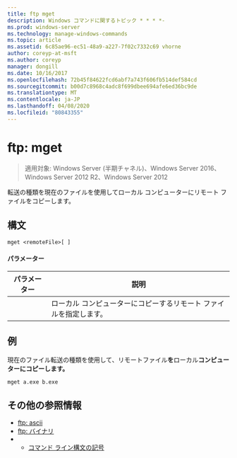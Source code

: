 ```yaml
---
title: ftp mget
description: Windows コマンドに関するトピック * * * *-
ms.prod: windows-server
ms.technology: manage-windows-commands
ms.topic: article
ms.assetid: 6c85ae96-ec51-48a9-a227-7f02c7332c69 vhorne
author: coreyp-at-msft
ms.author: coreyp
manager: dongill
ms.date: 10/16/2017
ms.openlocfilehash: 72b45f84622fcd6abf7a743f606fb514def584cd
ms.sourcegitcommit: b00d7c8968c4adc8f699dbee694afe6ed36bc9de
ms.translationtype: MT
ms.contentlocale: ja-JP
ms.lasthandoff: 04/08/2020
ms.locfileid: "80843355"
---
```

# <a name="ftp-mget"></a>ftp: mget

>適用対象: Windows Server (半期チャネル)、Windows Server 2016、Windows Server 2012 R2、Windows Server 2012

転送の種類を現在のファイルを使用してローカル コンピューターにリモート ファイルをコピーします。   
## <a name="syntax"></a>構文  
```  
mget <remoteFile>[ ]  
```  
#### <a name="parameters"></a>パラメーター  

|  パラメーター   |                        説明                        |
|--------------|-----------------------------------------------------------|
| <remoteFile> | ローカル コンピューターにコピーするリモート ファイルを指定します。 |

## <a name="examples"></a><a name=BKMK_Examples></a>例  
現在のファイル転送の種類を使用して、リモートファイル**を**ローカル**コンピューターにコピーします。**  
```  
mget a.exe b.exe  
```  
## <a name="additional-references"></a>その他の参照情報  
-   [ftp: ascii](ftp-ascii.md)  
-   [ftp: バイナリ](ftp-binary.md)  
-   - [コマンド ライン構文の記号](command-line-syntax-key.md)  
